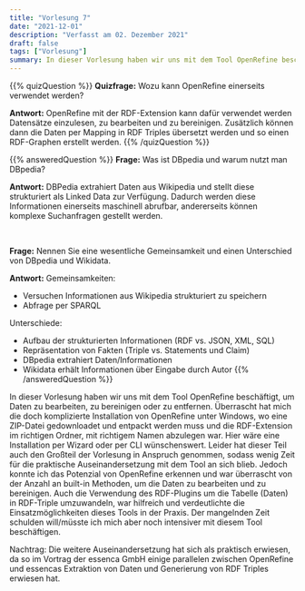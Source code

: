 ```yaml
---
title: "Vorlesung 7"
date: "2021-12-01"
description: "Verfasst am 02. Dezember 2021"
draft: false
tags: ["Vorlesung"]
summary: In dieser Vorlesung haben wir uns mit dem Tool OpenRefine beschäftigt, um Daten zu bearbeiten, zu bereinigen oder zu entfernen. Überrascht hat mich die doch komplizierte Installation von OpenRefine unter Windows, wo eine ZIP-Datei gedownloadet und entpackt werden muss und die RDF-Extension im richtigen Ordner, mit richtigem Namen abzulegen war. Hier wäre eine Installation per Wizard oder per CLI wünschenswert. Leider hat dieser Teil auch den Großteil der Vorlesung in Anspruch genommen, sodass wenig Zeit für die praktische Auseinandersetzung mit dem Tool an sich blieb. Jedoch konnte ich das Potenzial von OpenRefine erkennen und war überrascht von der Anzahl an built-in Methoden, um die Daten zu bearbeiten und zu bereinigen. Auch die Verwendung des RDF-Plugins um die Tabelle (Daten) in RDF-Triple umzuwandeln, war hilfreich und verdeutlichte die Einsatzmöglichkeiten dieses Tools in der Praxis. Der mangelnden Zeit schulden will/müsste ich mich aber noch intensiver mit diesem Tool beschäftigen."
---
```


{{% quizQuestion %}}
**Quizfrage:** Wozu kann OpenRefine einerseits verwendet werden?

**Antwort:** OpenRefine mit der RDF-Extension kann dafür verwendet werden Datensätze einzulesen, zu bearbeiten und zu bereinigen. Zusätzlich können dann die Daten per Mapping in RDF Triples übersetzt werden und so einen RDF-Graphen erstellt werden.
{{% /quizQuestion %}}

{{% answeredQuestion %}}
**Frage:** Was ist DBpedia und warum nutzt man DBpedia?

**Antwort:** DBPedia extrahiert Daten aus Wikipedia und stellt diese strukturiert als Linked Data zur Verfügung. Dadurch werden diese Informationen einerseits maschinell abrufbar, andererseits können komplexe Suchanfragen gestellt werden.

 

**Frage:** Nennen Sie eine wesentliche Gemeinsamkeit und einen Unterschied von DBpedia
und Wikidata.

**Antwort:** 
Gemeinsamkeiten:
- Versuchen Informationen aus Wikipedia strukturiert zu speichern
- Abfrage per SPARQL


Unterschiede:
- Aufbau der strukturierten Informationen (RDF vs. JSON, XML, SQL)
- Repräsentation von Fakten (Triple vs. Statements und Claim)
- DBpedia extrahiert Daten/Informationen
- Wikidata erhält Informationen über Eingabe durch Autor
{{% /answeredQuestion %}}

In dieser Vorlesung haben wir uns mit dem Tool OpenRefine beschäftigt, um Daten zu bearbeiten, zu bereinigen oder zu entfernen. Überrascht hat mich die doch komplizierte Installation von OpenRefine unter Windows, wo eine ZIP-Datei gedownloadet und entpackt werden muss und die RDF-Extension im richtigen Ordner, mit richtigem Namen abzulegen war. Hier wäre eine Installation per Wizard oder per CLI wünschenswert. Leider hat dieser Teil auch den Großteil der Vorlesung in Anspruch genommen, sodass wenig Zeit für die praktische Auseinandersetzung mit dem Tool an sich blieb. Jedoch konnte ich das Potenzial von OpenRefine erkennen und war überrascht von der Anzahl an built-in Methoden, um die Daten zu bearbeiten und zu bereinigen. Auch die Verwendung des RDF-Plugins um die Tabelle (Daten) in RDF-Triple umzuwandeln, war hilfreich und verdeutlichte die Einsatzmöglichkeiten dieses Tools in der Praxis. Der mangelnden Zeit schulden will/müsste ich mich aber noch intensiver mit diesem Tool beschäftigen.

Nachtrag: Die weitere Auseinandersetzung hat sich als praktisch erwiesen, da so im Vortrag der essenca GmbH einige parallelen zwischen OpenRefine und essencas Extraktion von Daten und Generierung von RDF Triples erwiesen hat.
